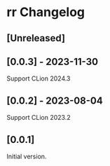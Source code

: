 <!-- Keep a Changelog guide -> https://keepachangelog.com -->

# rr Changelog

## [Unreleased]

## [0.0.3] - 2023-11-30

Support CLion 2024.3

## [0.0.2] - 2023-08-04

Support CLion 2023.2

## [0.0.1]

Initial version.
